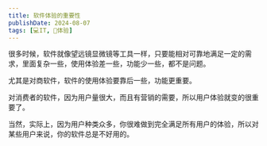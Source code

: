 ```yaml
---
title: 软件体验的重要性
publishDate: 2024-08-07
tags: [💻IT, 💓体验]
---
```


很多时候，软件就像望远镜显微镜等工具一样，只要能相对可靠地满足一定的需求，里面复杂一些，使用体验差一些，功能少一些，都不是问题。

尤其是对商软件，软件的使用体验要靠后一些，功能更重要。

对消费者的软件，因为用户量很大，而且有营销的需要，所以用户体验就变的很重要了。

当然，实际上，因为用户种类众多，你很难做到完全满足所有用户的体验，所以对某些用户来说，你的软件总是不好用的。
